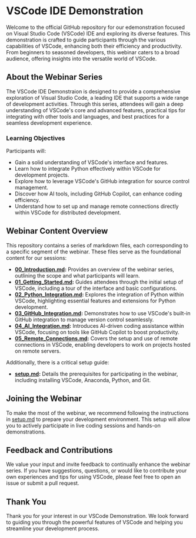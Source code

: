 # VSCode IDE Demonstration

Welcome to the official GitHub repository for our edemonstration focused on Visual Studio Code (VSCode) IDE and exploring its diverse features. This demonstration is crafted to guide participants through the various capabilities of VSCode, enhancing both their efficiency and productivity. From beginners to seasoned developers, this webinar caters to a broad audience, offering insights into the versatile world of VSCode.

## About the Webinar Series

The VSCode IDE Demonstraion is designed to provide a comprehensive exploration of Visual Studio Code, a leading IDE that supports a wide range of development activities. Through this series, attendees will gain a deep understanding of VSCode's core and advanced features, practical tips for integrating with other tools and languages, and best practices for a seamless development experience.

### Learning Objectives

Participants will:

- Gain a solid understanding of VSCode's interface and features.
- Learn how to integrate Python effectively within VSCode for development projects.
- Explore how to leverage VSCode's GitHub integration for source control management.
- Discover how AI tools, including GitHub Copilot, can enhance coding efficiency.
- Understand how to set up and manage remote connections directly within VSCode for distributed development.

## Webinar Content Overview

This repository contains a series of markdown files, each corresponding to a specific segment of the webinar. These files serve as the foundational content for our sessions:

- **[00_Introduction.md](00_Introduction.md):** Provides an overview of the webinar series, outlining the scope and what participants will learn.
- **[01_Getting_Started.md](01_Getting_Started.md):** Guides attendees through the initial setup of VSCode, including a tour of the interface and basic configurations.
- **[02_Python_Integration.md](02_Python_Integration.md):** Explores the integration of Python within VSCode, highlighting essential features and extensions for Python development.
- **[03_GitHub_Integration.md](03_GitHub_Integration.md):** Demonstrates how to use VSCode's built-in GitHub integration to manage version control seamlessly.
- **[04_AI_Integration.md](04_AI_Integration.md):** Introduces AI-driven coding assistance within VSCode, focusing on tools like GitHub Copilot to boost productivity.
- **[05_Remote_Connections.md](05_Remote_Connections.md):** Covers the setup and use of remote connections in VSCode, enabling developers to work on projects hosted on remote servers.

Additionally, there is a critical setup guide:

- **[setup.md](setup.md):** Details the prerequisites for participating in the webinar, including installing VSCode, Anaconda, Python, and Git.

## Joining the Webinar

To make the most of the webinar, we recommend following the instructions in [setup.md](setup.md) to prepare your development environment. This setup will allow you to actively participate in live coding sessions and hands-on demonstrations.

## Feedback and Contributions

We value your input and invite feedback to continually enhance the webinar series. If you have suggestions, questions, or would like to contribute your own experiences and tips for using VSCode, please feel free to open an issue or submit a pull request.

## Thank You

Thank you for your interest in our VSCode Demonstration. We look forward to guiding you through the powerful features of VSCode and helping you streamline your development process.

